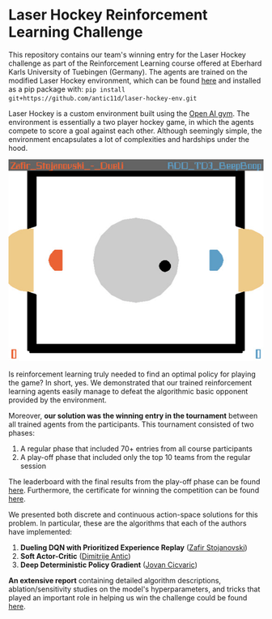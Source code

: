 # Laser Hockey Reinforcement Learning Challenge

This repository contains our team's winning entry for the Laser Hockey challenge as part of the Reinforcement
Learning course offered at Eberhard Karls University of Tuebingen (Germany). The agents are trained on the modified Laser 
Hockey environment, which can be found [here](https://github.com/antic11d/laser-hockey-env.git) and installed as a 
pip package with: `pip install git+https://github.com/antic11d/laser-hockey-env.git`

Laser Hockey is a custom environment built using the [Open AI gym](https://gym.openai.com). The environment is 
essentially a two player hockey game, in which the agents compete to score a goal against each other. 
Although seemingly simple, the environment encapsulates a lot of complexities and hardships under the hood.

![Laser hockey gameplay](assets/zafir-stojanovski-gameplay.gif)

Is reinforcement learning truly needed to find an optimal policy for playing the game? In short, yes. We demonstrated 
that our trained reinforcement learning agents easily manage to defeat the algorithmic basic opponent provided by the 
environment. 

Moreover, **our solution was the winning entry in the tournament** between all trained agents from the participants. 
This tournament consisted of two phases:
1. A regular phase that included 70+ entries from all course participants
2. A play-off phase that included only the top 10 teams from the regular session

The leaderboard with the final results from the play-off phase 
can be found [here](http://al-hockey.is.tuebingen.mpg.de/). Furthermore, the certificate for winning the competition 
can be found [here](assets/Certificate_1st-Place.pdf).

We presented both discrete and continuous action-space solutions for this problem. In particular, these are the 
algorithms that each of the authors have implemented:
1. **Dueling DQN with Prioritized Experience Replay** ([Zafir Stojanovski](https://github.com/zafir-stojanovski))
2. **Soft Actor-Critic** ([Dimitrije Antic](https://github.com/antic11d))
3. **Deep Deterministic Policy Gradient** ([Jovan Cicvaric](https://github.com/cile98))

**An extensive report** containing detailed algorithm descriptions, ablation/sensitivity studies on the model's 
hyperparameters, and tricks that played an important role in helping us win the challenge could be found 
[here](assets/RL_project_report.pdf).